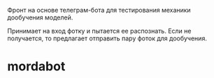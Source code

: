 Фронт на основе телеграм-бота для тестирования механики дообучения моделей.

Принимает на вход фотку и пытается ее распознать.
Если не получается, то предлагает отправить пару фоток для дообучения.

# mordabot
